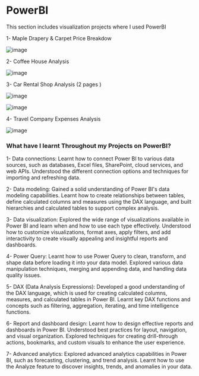# PowerBI
This section includes visualization projects where I used PowerBI 

1- Maple Drapery & Carpet Price Breakdow

![image](https://github.com/aykutcura/PowerBI/assets/137841626/c4dd2689-45f6-40bc-b03c-2cfb3e845415)

2- Coffee House Analysis 

![image](https://github.com/aykutcura/PowerBI/assets/137841626/bb36c90f-c3f3-4a3a-81a9-1ca3f6e84b08)

3- Car Rental Shop Analysis (2 pages )

![image](https://github.com/aykutcura/PowerBI/assets/137841626/40cae4ff-8cda-446d-8c8d-7571ad06d84e)


![image](https://github.com/aykutcura/PowerBI/assets/137841626/2d6d8455-76e7-4801-bded-5247d9f9aaef)

4- Travel Company Expenses Analysis

![image](https://github.com/aykutcura/PowerBI/assets/137841626/48c3a2c5-5923-44e2-aded-e2b22db768b9)


### What have I learnt Throughout my Projects on PowerBI?

1- Data connections: Learnt how to connect Power BI to various data sources, such as databases, Excel files, SharePoint, cloud services, and web APIs. Understood the different connection options and techniques for importing and refreshing data.

2- Data modeling: Gained a solid understanding of Power BI's data modeling capabilities. Learnt how to create relationships between tables, define calculated columns and measures using the DAX language, and built hierarchies and calculated tables to support complex analysis.

3- Data visualization: Explored the wide range of visualizations available in Power BI and learn when and how to use each type effectively. Understood how to customize visualizations, format axes, apply filters, and add interactivity to create visually appealing and insightful reports and dashboards.

4- Power Query: Learnt how to use Power Query to clean, transform, and shape data before loading it into your data model. Explored various data manipulation techniques, merging and appending data, and handling data quality issues.

5- DAX (Data Analysis Expressions): Developed a good understanding of the DAX language, which is used for creating calculated columns, measures, and calculated tables in Power BI. Learnt key DAX functions and concepts such as filtering, aggregation, iterating, and time intelligence functions.

6- Report and dashboard design: Learnt how to design effective reports and dashboards in Power BI. Understood best practices for layout, navigation, and visual organization. Explored techniques for creating drill-through actions, bookmarks, and custom visuals to enhance the user experience.

7- Advanced analytics: Explored advanced analytics capabilities in Power BI, such as forecasting, clustering, and trend analysis. Learnt how to use the Analyze feature to discover insights, trends, and anomalies in your data.

